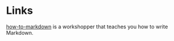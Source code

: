 # Links

[how-to-markdown][1] is a workshopper that teaches you how to write Markdown.

[1]: http://git.io/how-to-markdown "hello"
